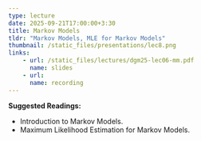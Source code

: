 ```yaml
---
type: lecture
date: 2025-09-21T17:00:00+3:30
title: Markov Models 
tldr: "Markov Models, MLE for Markov Models"
thumbnail: /static_files/presentations/lec8.png
links: 
    - url: /static_files/lectures/dgm25-lec06-mm.pdf
      name: slides
    - url: 
      name: recording
---
```

**Suggested Readings:**
- Introduction to Markov Models.
- Maximum Likelihood Estimation for Markov Models.
